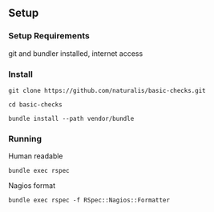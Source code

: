 ## Setup

### Setup Requirements
git and bundler installed, internet access

### Install
`git clone https://github.com/naturalis/basic-checks.git`

`cd basic-checks`

`bundle install --path vendor/bundle`

### Running
Human readable

`bundle exec rspec`

Nagios format

`bundle exec rspec -f RSpec::Nagios::Formatter`
